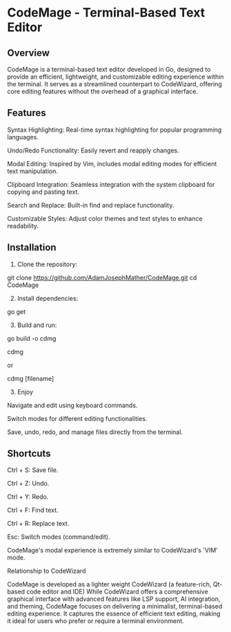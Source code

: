# CodeMage - Terminal-Based Text Editor

## Overview

CodeMage is a terminal-based text editor developed in Go, designed to provide an efficient, lightweight, and customizable editing experience within the terminal.  It serves as a streamlined counterpart to CodeWizard, offering core editing features without the overhead of a graphical interface. 

## Features

Syntax Highlighting: Real-time syntax highlighting for popular programming languages.

Undo/Redo Functionality: Easily revert and reapply changes.

Modal Editing: Inspired by Vim, includes modal editing modes for efficient text manipulation.

Clipboard Integration: Seamless integration with the system clipboard for copying and pasting text.

Search and Replace: Built-in find and replace functionality.

Customizable Styles: Adjust color themes and text styles to enhance readability. 


## Installation

1. Clone the repository:

git clone https://github.com/AdamJosephMather/CodeMage.git
cd CodeMage


2. Install dependencies:

go get

3. Build and run:

go build -o cdmg

cdmg

or

cdmg [filename]

3. Enjoy

Navigate and edit using keyboard commands.

Switch modes for different editing functionalities.

Save, undo, redo, and manage files directly from the terminal.


## Shortcuts

Ctrl + S: Save file.

Ctrl + Z: Undo.

Ctrl + Y: Redo.

Ctrl + F: Find text.

Ctrl + R: Replace text.

Esc: Switch modes (command/edit). 

CodeMage's modal experience is extremely similar to CodeWizard's 'VIM' mode.

Relationship to CodeWizard

CodeMage is developed as a lighter weight CodeWizard (a feature-rich, Qt-based code editor and IDE)  While CodeWizard offers a comprehensive graphical interface with advanced features like LSP support, AI integration, and theming, CodeMage focuses on delivering a minimalist, terminal-based editing experience.  It captures the essence of efficient text editing, making it ideal for users who prefer or require a terminal environment. 
